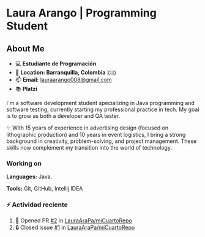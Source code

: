 # Laura Arango | Programming Student

## About Me

- :computer: **Estudiante de Programación**
- :round_pushpin: **Location: Barranquilla, Colombia** :colombia:
- :mailbox: **Email:** [lauraarango008@gmail.com](mailto:lauraarango008@gmail.com)
- :books: **Platzi**

I´m a software development student specializing in Java programming and software testing, currently starting my professional practice in tech. My goal is to grow as both a developer and QA tester.

✨ With 15 years of experience in advertising design (focused on lithographic production) and 10 years in event logistics, I bring a strong background in creativity, problem-solving, and project management. These skills now complement my transition into the world of technology.

### Working on

**Languages:** Java.

**Tools:** Git, GitHub, Intellij IDEA


### :zap: Actividad reciente
<!--START_SECTION:activity-->
1. 💪 Opened PR [#2](https://github.com/LauraAraPa/miCuartoRepo/pull/2) in [LauraAraPa/miCuartoRepo](https://github.com/LauraAraPa/miCuartoRepo)
2. 🔒 Closed issue [#1](https://github.com/LauraAraPa/miCuartoRepo/issues/1) in [LauraAraPa/miCuartoRepo](https://github.com/LauraAraPa/miCuartoRepo)
<!--END_SECTION:activity-->
